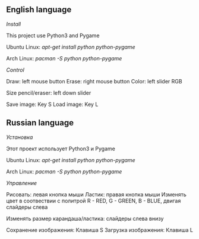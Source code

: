 English language
-------------------------------------------------------------------
*Install*

This project use Python3 and Pygame


Ubuntu Linux:
*apt-get install python python-pygame*

Arch Linux:
*pacman -S python python-pygame*

*Control*

Draw: left mouse button
Erase: right mouse button
Color: left slider RGB

Size pencil/eraser: left down slider

Save image: Key S
Load image: Key L


Russian language
-------------------------------------------------------------------
*Установка*

Этот проект использует Python3 и Pygame


Ubuntu Linux:
*apt-get install python python-pygame*

Arch Linux:
*pacman -S python python-pygame*

*Управление*

Рисовать: левая кнопка мыши
Ластик: правая кнопка мыши
Изменять цвет в соотвествии с политрой R - RED, G - GREEN, B - BLUE, 
двигая слайдеры слева

Изменять размер карандаша/ластика: слайдеры слева внизу

Сохранение изображения: Клавиша S
Загрузка изображения: Клавиша L

